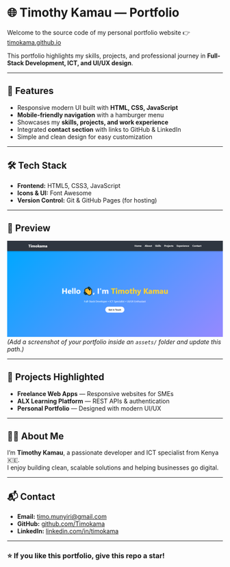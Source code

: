# 🌐 Timothy Kamau — Portfolio

Welcome to the source code of my personal portfolio website 👉 [timokama.github.io](https://timokama.github.io)

This portfolio highlights my skills, projects, and professional journey in **Full-Stack Development, ICT, and UI/UX design**.

---

## 🚀 Features
- Responsive modern UI built with **HTML, CSS, JavaScript**
- **Mobile-friendly navigation** with a hamburger menu
- Showcases my **skills, projects, and work experience**
- Integrated **contact section** with links to GitHub & LinkedIn
- Simple and clean design for easy customization

---

## 🛠️ Tech Stack
- **Frontend:** HTML5, CSS3, JavaScript
- **Icons & UI:** Font Awesome
- **Version Control:** Git & GitHub Pages (for hosting)

---

## 📸 Preview
![Portfolio Screenshot](./preview.png)  
*(Add a screenshot of your portfolio inside an `assets/` folder and update this path.)*

---

## 📂 Projects Highlighted
- **Freelance Web Apps** — Responsive websites for SMEs
- **ALX Learning Platform** — REST APIs & authentication
- **Personal Portfolio** — Designed with modern UI/UX

---

## 👨‍💻 About Me
I’m **Timothy Kamau**, a passionate developer and ICT specialist from Kenya 🇰🇪.  
I enjoy building clean, scalable solutions and helping businesses go digital.  

---

## 📬 Contact
- **Email:** [timo.munyiri@gmail.com](mailto:timo.munyiri@gmail.com)  
- **GitHub:** [github.com/Timokama](https://github.com/Timokama)  
- **LinkedIn:** [linkedin.com/in/timokama](https://linkedin.com/in/timokama)  

---

### ⭐️ If you like this portfolio, give this repo a star!
